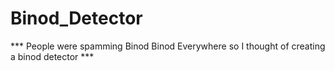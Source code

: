 # Binod_Detector  

***  People were spamming Binod Binod Everywhere so I thought of creating a binod detector ***
